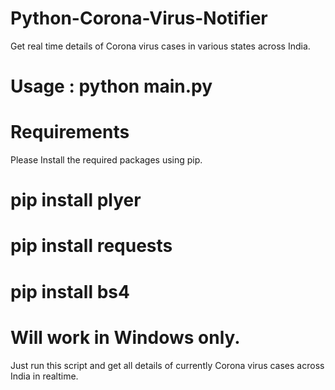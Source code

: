 # Python-Corona-Virus-Notifier

Get real time details of Corona virus cases in various states across India.

# Usage : python main.py

# Requirements

Please Install the required packages using pip.
# pip install plyer
# pip install requests
# pip install bs4

# Will work in Windows only.

Just run this script and get all details of currently Corona virus cases across India in realtime.
